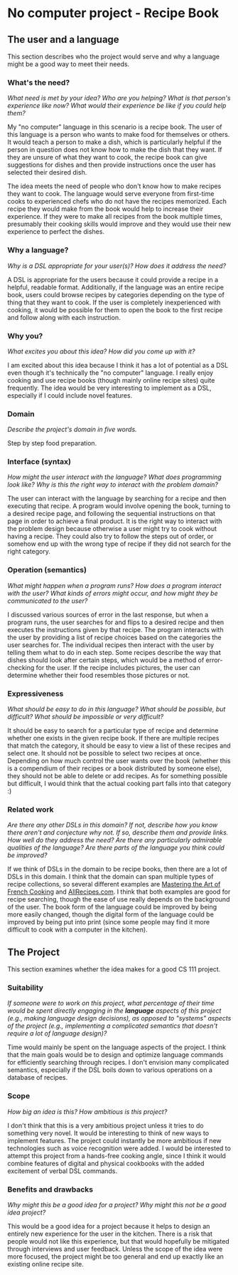 # No computer project - Recipe Book

## The user and a language
This section describes who the project would serve and why a language might be a
good way to meet their needs.


### What's the need?
_What need is met by your idea? Who are you helping? What is that person's
experience like now? What would their experience be like if you could help 
them?_

My "no computer" language in this scenario is a recipe book. The user of this language is a person who wants to make food for themselves or others. It would teach a person to make a dish, which is particularly helpful if the person in question does not know how to make the dish that they want. If they are unsure of what they want to cook, the recipe book can give suggestions for dishes and then provide instructions once the user has selected their desired dish.

The idea meets the need of people who don't know how to make recipes they want to cook. The language would serve everyone from first-time cooks to experienced chefs who do not have the recipes memorized. Each recipe they would make from the book would help to increase their experience. If they were to make all recipes from the book multiple times, presumably their cooking skills would improve and they would use their new experience to perfect the dishes.


### Why a language?
_Why is a DSL appropriate for your user(s)? How does it address the need?_

A DSL is appropriate for the users because it could provide a recipe in a helpful, readable format. Additionally, if the language was an entire recipe book, users could browse recipes by categories depending on the type of thing that they want to cook. If the user is completely inexperienced with cooking, it would be possible for them to open the book to the first recipe and follow along with each instruction.


### Why you?
_What excites you about this idea? How did you come up with it?_

I am excited about this idea because I think it has a lot of potential as a DSL even though it's technically the "no computer" language. I really enjoy cooking and use recipe books (though mainly online recipe sites) quite frequently. The idea would be very interesting to implement as a DSL, especially if I could include novel features.

### Domain
_Describe the project's domain in five words._

Step by step food preparation.


### Interface (syntax)
_How might the user interact with the language? What does programming look 
like? Why is this the right way to interact with the problem domain?_ 

The user can interact with the language by searching for a recipe and then executing that recipe. A program would involve opening the book, turning to a desired recipe page, and following the sequential instructions on that page in order to achieve a final product. It is the right way to interact with the problem design because otherwise a user might try to cook without having a recipe. They could also try to follow the steps out of order, or somehow end up with the wrong type of recipe if they did not search for the right category. 


### Operation (semantics)
_What might happen when a program runs? How does a program interact with the
user? What kinds of errors might occur, and how might they be communicated to
the user?_

I discussed various sources of error in the last response, but when a program runs, the user searches for and flips to a desired recipe and then executes the instructions given by that recipe. The program interacts with the user by providing a list of recipe choices based on the categories the user searches for. The individual recipes then interact with the user by telling them what to do in each step. Some recipes describe the way that dishes should look after certain steps, which would be a method of error-checking for the user. If the recipe includes pictures, the user can determine whether their food resembles those pictures or not.


### Expressiveness
_What should be easy to do in this language? What should be possible, but
difficult? What should be impossible or very difficult?_

It should be easy to search for a particular type of recipe and determine whether one exists in the given recipe book. If there are multiple recipes that match the category, it should be easy to view a list of these recipes and select one. It should not be possible to select two recipes at once. Depending on how much control the user wants over the book (whether this is a compendium of their recipes or a book distributed by someone else), they should not be able to delete or add recipes. As for something possible but difficult, I would think that the actual cooking part falls into that category :)


### Related work
_Are there any other DSLs in this domain? If not, describe how you know there
aren't and conjecture why not. If so, describe them and provide links. How well 
do they address the need? Are there any particularly admirable qualities of the
language? Are there parts of the language you think could be improved?_

If we think of DSLs in the domain to be recipe books, then there are a lot of DSLs in this domain. I think that the domain can span multiple types of recipe collections, so several different examples are [Mastering the Art of French Cooking](https://en.wikipedia.org/wiki/Mastering_the_Art_of_French_Cooking) and [AllRecipes.com](www.allrecipes.com). I think that both examples are good for recipe searching, though the ease of use really depends on the background of the user. The book form of the language could be improved by being more easily changed, though the digital form of the language could be improved by being put into print (since some people may find it more difficult to cook with a computer in the kitchen).


## The Project
This section examines whether the idea makes for a good CS 111 project.


### Suitability
_If someone were to work on this project, what percentage of their time would be
spent directly engaging in the **language** aspects of this project (e.g.,
making language design decisions), as opposed to "systems" aspects of the
project (e.g., implementing a complicated semantics that doesn't require a lot
of language design)?_

Time would mainly be spent on the language aspects of the project. I think that the main goals would be to design and optimize language commands for efficiently searching through recipes. I don't envision many complicated semantics, especially if the DSL boils down to various operations on a database of recipes.


### Scope
_How big an idea is this? How ambitious is this project?_

I don't think that this is a very ambitious project unless it tries to do something very novel. It would be interesting to think of new ways to implement features. The project could instantly be more ambitious if new technologies such as voice recognition were added. I would be interested to attempt this project from a hands-free cooking angle, since I think it would combine features of digital and physical cookbooks with the added excitement of verbal DSL commands.


### Benefits and drawbacks
_Why might this be a good idea for a project? Why might this not be a good idea 
project?_

This would be a good idea for a project because it helps to design an entirely new experience for the user in the kitchen. There is a risk that people would not like this experience, but that would hopefully be mitigated through interviews and user feedback. Unless the scope of the idea were more focused, the project might be too general and end up exactly like an existing online recipe site.
